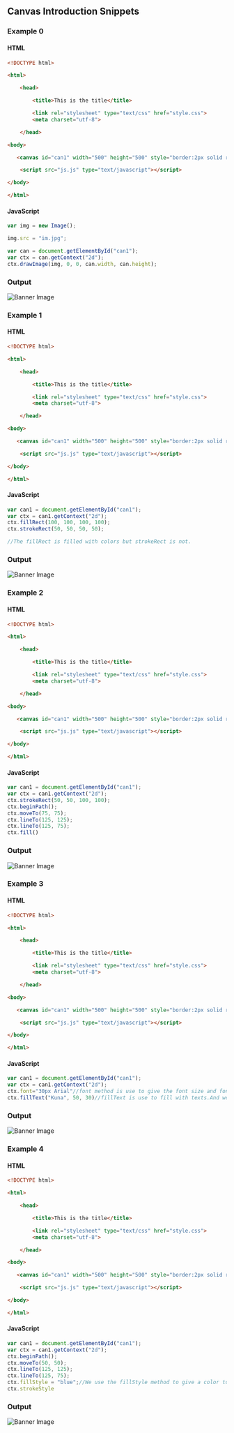 ## Canvas Introduction Snippets

### Example 0

#### HTML

```HTML
<!DOCTYPE html>

<html>

    <head>

        <title>This is the title</title>

        <link rel="stylesheet" type="text/css" href="style.css">
        <meta charset="utf-8">

    </head>

<body>

   <canvas id="can1" width="500" height="500" style="border:2px solid red;"></canvas>

    <script src="js.js" type="text/javascript"></script>

</body>

</html>
```

#### JavaScript

```JavaScript
var img = new Image();

img.src = "im.jpg";

var can = document.getElementById("can1");
var ctx = can.getContext("2d");
ctx.drawImage(img, 0, 0, can.width, can.height);
```

### Output

![Banner Image](github-content/example-0-output.png/)

### Example 1

#### HTML

```HTML
<!DOCTYPE html>

<html>

    <head>

        <title>This is the title</title>

        <link rel="stylesheet" type="text/css" href="style.css">
        <meta charset="utf-8">

    </head>

<body>

   <canvas id="can1" width="500" height="500" style="border:2px solid red;"></canvas>

    <script src="js.js" type="text/javascript"></script>

</body>

</html>
```

#### JavaScript

```JavaScript
var can1 = document.getElementById("can1");
var ctx = can1.getContext("2d");
ctx.fillRect(100, 100, 100, 100);
ctx.strokeRect(50, 50, 50, 50);

//The fillRect is filled with colors but strokeRect is not.
```

### Output

![Banner Image](github-content/example-1-output.png/)

### Example 2

#### HTML

```HTML
<!DOCTYPE html>

<html>

    <head>

        <title>This is the title</title>

        <link rel="stylesheet" type="text/css" href="style.css">
        <meta charset="utf-8">

    </head>

<body>

   <canvas id="can1" width="500" height="500" style="border:2px solid red;"></canvas>

    <script src="js.js" type="text/javascript"></script>

</body>

</html>
```

#### JavaScript

```JavaScript
var can1 = document.getElementById("can1");
var ctx = can1.getContext("2d");
ctx.strokeRect(50, 50, 100, 100);
ctx.beginPath();
ctx.moveTo(75, 75);
ctx.lineTo(125, 125);
ctx.lineTo(125, 75);
ctx.fill()
```

### Output

![Banner Image](github-content/example-2-output.png/)

### Example 3

#### HTML

```HTML
<!DOCTYPE html>

<html>

    <head>

        <title>This is the title</title>

        <link rel="stylesheet" type="text/css" href="style.css">
        <meta charset="utf-8">

    </head>

<body>

   <canvas id="can1" width="500" height="500" style="border:2px solid red;"></canvas>

    <script src="js.js" type="text/javascript"></script>

</body>

</html>
```

#### JavaScript

```JavaScript
var can1 = document.getElementById("can1");
var ctx = can1.getContext("2d");
ctx.font="30px Arial"//font method is use to give the font size and font type
ctx.fillText("Kuna", 50, 30)//fillText is use to fill with texts.And we can also use the strokeText method.
```

### Output

![Banner Image](github-content/example-3-output.png/)

### Example 4

#### HTML

```HTML
<!DOCTYPE html>

<html>

    <head>

        <title>This is the title</title>

        <link rel="stylesheet" type="text/css" href="style.css">
        <meta charset="utf-8">

    </head>

<body>

   <canvas id="can1" width="500" height="500" style="border:2px solid red;"></canvas>

    <script src="js.js" type="text/javascript"></script>

</body>

</html>
```

#### JavaScript

```JavaScript
var can1 = document.getElementById("can1");
var ctx = can1.getContext("2d");
ctx.beginPath();
ctx.moveTo(50, 50);
ctx.lineTo(125, 125);
ctx.lineTo(125, 75);
ctx.fillStyle = "blue";//We use the fillStyle method to give a color to the canvas.We can also use the strokeStyle method.
ctx.strokeStyle
```

### Output

![Banner Image](github-content/example-4-output.png/)
